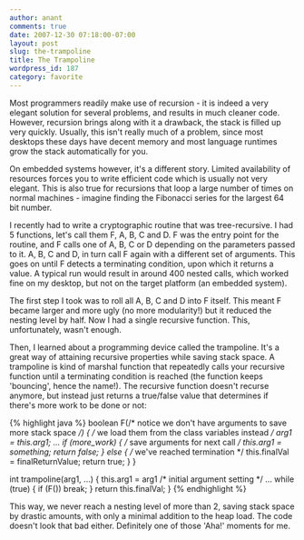 ```yaml
---
author: anant
comments: true
date: 2007-12-30 07:18:00-07:00
layout: post
slug: the-trampoline
title: The Trampoline
wordpress_id: 187
category: favorite
---
```


Most programmers readily make use of recursion - it is indeed a very elegant
solution for several problems, and results in much cleaner code. However,
recursion brings along with it a drawback, the stack is filled up very
quickly. Usually, this isn't really much of a problem, since most desktops
these days have decent memory and most language runtimes grow the stack
automatically for you.

On embedded systems however, it's a different story. Limited availability of
resources forces you to write efficient code which is usually not very
elegant. This is also true for recursions that loop a large number of times on
normal machines - imagine finding the Fibonacci series for the largest 64 bit
number.

I recently had to write a cryptographic routine that was tree-recursive. I had
5 functions, let's call them F, A, B, C and D. F was the entry point for the
routine, and F calls one of A, B, C or D depending on the parameters passed to
it. A, B, C and D, in turn call F again with a different set of arguments.
This goes on until F detects a terminating condition, upon which it returns a
value. A typical run would result in around 400 nested calls, which worked
fine on my desktop, but not on the target platform (an embedded system).

The first step I took was to roll all A, B, C and D into F itself.
This meant F became larger and more ugly (no more modularity!) but it
reduced the nesting level by half. Now I had a single recursive function. This, unfortunately, wasn't enough.

Then, I learned about a programming device called the trampoline. It's a great
way of attaining recursive properties while saving stack space. A trampoline
is kind of marshal function that repeatedly calls your recursive function
until a terminating condition is reached (the function keeps 'bouncing', hence
the name!). The recursive function doesn't recurse anymore, but instead just
returns a true/false value that determines if there's more work to be done or
not:

{% highlight java %}
boolean F(/* notice we don't have arguments to save more stack space */) {
    /* we load them from the class variables instead */
    arg1 = this.arg1;
    ...
    if (more_work) {
        /* save arguments for next call */
        this.arg1 = something;
        return false;
    } else {
        /* we've reached termination */
        this.finalVal = finalReturnValue;
        return true;
    }
}

int trampoline(arg1, ...) {
    this.arg1 = arg1 /* initial argument setting */
    ...
    while (true) {
        if (F())
            break;
    }
    return this.finalVal;
}
{% endhighlight %}

This way, we never reach a nesting level of more than 2, saving stack space by
drastic amounts, with only a minimal addition to the heap load. The code
doesn't look that bad either. Definitely one of those 'Aha!' moments for me.
